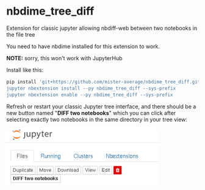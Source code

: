 # nbdime_tree_diff
Extension for classic jupyter allowing nbdiff-web between two notebooks in the file tree

You need to have nbdime installed for this extension to work.

**NOTE:** sorry, this won't work with JupyterHub

Install like this:

```bash
pip install 'git+https://github.com/mister-average/nbdime_tree_diff.git
jupyter nbextension install --py nbdime_tree_diff --sys-prefix
jupyter nbextension enable --py nbdime_tree_diff --sys-prefix
```
Refresh or restart your classic Jupyter tree interface, and there should be a new button named "**DIFF two notebooks**" which you can click after selecting exactly two notebooks in the same directory in your tree view:

![image.png](./README_images/screenshot.png)
